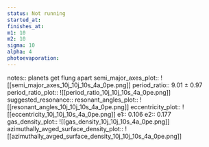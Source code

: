 ```yaml
---
status: Not running
started_at: 
finishes_at: 
m1: 10
m2: 10
sigma: 10
alpha: 4
photoevaporation: 
---
```


notes:: planets get flung apart
semi_major_axes_plot:: ![[semi_major_axes_10j_10j_10s_4a_0pe.png]]
period_ratio:: 9.01 ± 0.97
period_ratio_plot:: ![[period_ratio_10j_10j_10s_4a_0pe.png]]
suggested_resonance:: 
resonant_angles_plot:: ![[resonant_angles_10j_10j_10s_4a_0pe.png]]
eccentricity_plot:: ![[eccentricity_10j_10j_10s_4a_0pe.png]]
e1:: 0.106
e2:: 0.177
gas_density_plot:: ![[gas_density_10j_10j_10s_4a_0pe.png]]
azimuthally_avged_surface_density_plot:: ![[azimuthally_avged_surface_density_10j_10j_10s_4a_0pe.png]]
